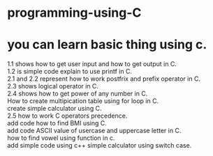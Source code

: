 # programming-using-C
# you can learn basic thing using c.<br>
1.1 shows how to get user input and how to get output in C.<br>
1.2 is simple code explain to use printf in C.<br>
2.1 and 2.2 represent how to work postfrix and prefix operator in C.<br>
2.3 shows logical operator in C.<br>
2.4 shows how to get power of any number in C.<br>
How to create multipication table using for loop in C.<br>
create simple calculator using C.<br>
2.5 how to work C operators precedence.<br>
add code how to find BMI using C.<br>
add code ASCII value of usercase and uppercase letter in C.<br>
how to find vowel using function in c.<br>
add simple code using c++ simple calculator using switch case.<br>
